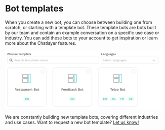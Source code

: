# Bot templates

When you create a new bot, you can choose between building one from scratch, or starting with a template bot. These template bots are bots built by our team and contain an example conversation on a specific use case or industry. You can add these bots to your account to get inspiration or learn more about the Chatlayer features.

![](../.gitbook/assets/image%20%28520%29.png)

We are constantly building new template bots, covering different industries and use cases. Want to request a new bot template? [Let us know!](../support/get-in-touch.md)

